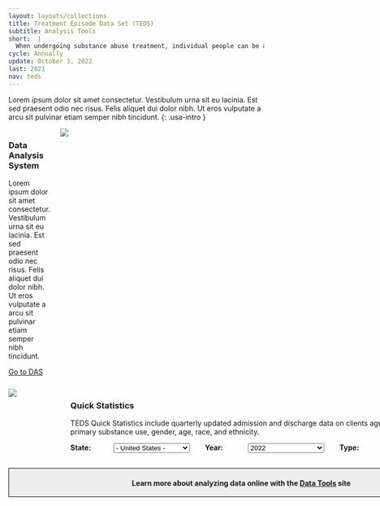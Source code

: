 ```yaml
---
layout: layouts/collections
title: Treatment Episode Data Set (TEDS)
subtitle: Analysis Tools
short:  |
  When undergoing substance abuse treatment, individual people can be admitted and discharged from treatment multiple times. The Treatment Episode Data Set (TEDS) system comprises demographic and drug history information about these individuals.
cycle: Annually
update: October 3, 2022
last: 2021
nav: teds
---
```

<style>
.data-download {
    background-color: #cccccc;
    padding: 15px;
}
.data-drop {
  display: flex;
  margin-bottom: 5px;
  width: 100%;
}
.usa-label {
  font-weight: 700;
  padding-right: 15px;
  width: 70px;
}

.usa-select{
  width: 150px;
  margin-right: 30px;
}
img {
    max-width: 100%;
    max-height: 100%;
}
.box1 { grid-area: box1; }
.box2 { grid-area: box2; }
.box3 { grid-area: box3; }
.box4 { grid-area: box4; }
.box5 { 
  grid-area: box5; 
  border: 1px solid #000;
  text-align: center;
  background-color: #eee;
}
.box6 { grid-area: box6; }
.box7 { grid-area: box7; }

@media screen and (max-width: 799px){
  .bento > div {
    margin-bottom: 15px;
  }
}

@media screen and (min-width: 800px){
  .bento {
    display: grid;
    grid-template-columns: auto;
    grid-template-rows: auto;
    column-gap: 20px;
    row-gap: 25px;
    grid-template-areas:
      "box2 box1 box1"
      "box3 box3 box4"
      "box5 box5 box5"
  }
</style>

Lorem ipsum dolor sit amet consectetur. Vestibulum urna sit eu lacinia. Est sed praesent odio nec risus. Felis aliquet dui dolor nibh. Ut eros vulputate a arcu sit pulvinar etiam semper nibh tincidunt. {: .usa-intro }

<div class="bento">
<div class="box1">
  <img src="https://place-hold.it/500x300" />
</div>
<div class="box2">
<h3>Data Analysis System</h3>
<p>Lorem ipsum dolor sit amet consectetur. Vestibulum urna sit eu lacinia. Est sed praesent odio nec risus. Felis aliquet dui dolor nibh. Ut eros vulputate a arcu sit pulvinar etiam semper nibh tincidunt.</p>
<a href="#" class="usa-button">Go to DAS</a>
</div>
<div class="box3">
  <img src="https://place-hold.it/500x300" />
</div>
<div class="box4">
<h3>Quick Statistics</h3>
<p>TEDS Quick Statistics include quarterly updated admission and discharge data on clients aged 12 years and older by primary substance use, gender, age, race, and ethnicity.</p>
<form class="usa-form data-drop">
  <label class="usa-label" for="options">State:</label>
  <select class="usa-select" name="options" id="options">
    <option value>- United States -</option>
    <option value="value1">Alabama</option>
    <option value="value2">Alaska</option>
    <option value="value3">Arizona</option>
  </select>
  <label class="usa-label" for="options">Year:</label>
  <select class="usa-select" name="options" id="options">
    <option value>2022</option>
    <option value="value1">2021</option>
    <option value="value2">2019</option>
    <option value="value3">2018</option>
  </select>
  <label class="usa-label" for="options">Type:</label>
  <select class="usa-select" name="options" id="options">
    <option value>Admissions</option>
    <option value="value1">Discharge</option>
  </select>
</form>
</div>
<div class="box5">
<h4>Learn more about analyzing data online with the <a href="#">Data Tools</a> site</h4>
</div>
</div>